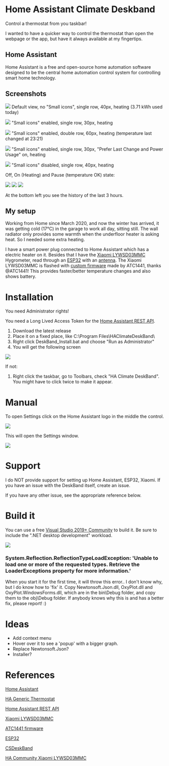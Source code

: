# Home Assistant Climate Deskband

Control a thermostat from you taskbar!

I wanted to have a quicker way to control the thermostat than open the webpage or the app, but have it always available at my fingertips.

## Home Assistant

Home Assistant is a free and open-source home automation software designed to be the central home automation control system for controlling smart home technology.

## Screenshots

![](https://user-images.githubusercontent.com/5886900/103490238-beac2100-4e1a-11eb-8e70-4fa4021974b4.png) Default view, no "Small icons", single row, 40px, heating (3.71 kWh used today)

![](https://user-images.githubusercontent.com/5886900/103490258-e56a5780-4e1a-11eb-92ba-4f69433d66c1.png) "Small icons" enabled, single row, 30px, heating

![](https://user-images.githubusercontent.com/5886900/103490277-0f237e80-4e1b-11eb-9537-73338f10af36.png) "Small icons" enabled, double row, 60px, heating (temperature last changed at 23:21)

![](https://user-images.githubusercontent.com/5886900/103490312-5578dd80-4e1b-11eb-857b-927bc6a12c3d.png) "Small icons" enabled, single row, 30px, "Prefer Last Change and Power Usage" on, heating

![](https://user-images.githubusercontent.com/5886900/103490358-92dd6b00-4e1b-11eb-8d3a-87478a4613c6.png) "Small icons" disabled, single row, 40px, heating


Off, On (Heating) and Pause (temperature OK) state:

![](https://user-images.githubusercontent.com/5886900/103456043-b35dd600-4cf2-11eb-814c-949253dd4bb3.png)
![](https://user-images.githubusercontent.com/5886900/103456050-c53f7900-4cf2-11eb-90a5-3d287ee338e4.png)
![](https://user-images.githubusercontent.com/5886900/103456056-d8524900-4cf2-11eb-9df0-8a4c9cbb8485.png)

At the bottom left you see the history of the last 3 hours.

## My setup

Working from Home since March 2020, and now the winter has arrived, it was getting cold (17°C) in the garage to work all day, sitting still. The wall radiator only provides some warmth when the underfloor heater is asking heat. So I needed some extra heating.

I have a smart power plug connected to Home Assistant which has a electric heater on it. Besides that I have the [Xiaomi LYWSD03MMC](https://a.aliexpress.com/_BSEyaG) Hygrometer, read through an [ESP32](https://a.aliexpress.com/_B1IE4Y) with an [antenna](https://a.aliexpress.com/_B1fp7a). The Xiaomi LYWSD03MMC is flashed with [custom firmware](https://github.com/atc1441/ATC_MiThermometer) made by ATC1441, thanks @ATC1441! This provides faster/better temperature changes and also shows battery.

# Installation

You need Administrator rights!

You need a Long Lived Access Token for the [Home Assistant REST API](https://developers.home-assistant.io/docs/api/rest/).

1.  Download the latest release
2.  Place it on a fixed place, like C:\\Program Files\\HAClimateDeskBand\\
3.  Right click DeskBand\_Install.bat and choose "Run as Administrator"
4.  You will get the following screen

![](https://user-images.githubusercontent.com/5886900/103490074-9243d500-4e19-11eb-9523-7ae4cf649721.png)

If not:

1.  Right click the taskbar, go to Toolbars, check "HA Climate DeskBand". You might have to click twice to make it appear.

# Manual

To open Settings click on the Home Assistant logo in the middle the control.

![](https://user-images.githubusercontent.com/5886900/103488786-ff526d00-4e0f-11eb-920c-fde3bbd99318.png)

This will open the Settings window.

![](https://user-images.githubusercontent.com/5886900/103456844-4e0de300-4cfa-11eb-85a8-b78b0b07ee31.png)

# Support

I do NOT provide support for setting up Home Assistant, ESP32, Xiaomi. If you have an issue with the DeskBand itself, create an issue.

If you have any other issue, see the appropriate reference below.

# Build it

You can use a free [Visual Studio 2019+ Community](https://visualstudio.microsoft.com/vs/community/) to build it. Be sure to include the ".NET desktop development" workload.

![](https://user-images.githubusercontent.com/5886900/103488252-4ee26a00-4e0b-11eb-88ca-10d720578148.png)

### System.Reflection.ReflectionTypeLoadException: 'Unable to load one or more of the requested types. Retrieve the LoaderExceptions property for more information.'

When you start it for the first time, it will throw this error.. I don't know why, but I do know how to 'fix' it. Copy Newtonsoft.Json.dll, OxyPlot.dll and OxyPlot.WindowsForms.dll, which are in the bin\\Debug folder, and copy them to the obj\\Debug folder. If anybody knows why this is and has a better fix, please report! :)

# Ideas

*   Add context menu
*   Hover over it to see a 'popup' with a bigger graph.
*   Replace Newtonsoft.Json?
*   Installer?

# References

[Home Assistant](https://www.home-assistant.io/)

[HA Generic Thermostat](https://www.home-assistant.io/integrations/generic_thermostat/)

[Home Assistant REST API](https://developers.home-assistant.io/docs/api/rest/)

[Xiaomi LYWSD03MMC](https://a.aliexpress.com/_BSEyaG)

[ATC1441 firmware](https://github.com/atc1441/ATC_MiThermometer)

[ESP32](https://a.aliexpress.com/_B1IE4Y)

[CSDeskBand](https://github.com/dsafa/CSDeskBand)

[HA Community Xiaomi LYWSD03MMC](https://community.home-assistant.io/search?q=Xiaomi%20LYWSD03MMC)

